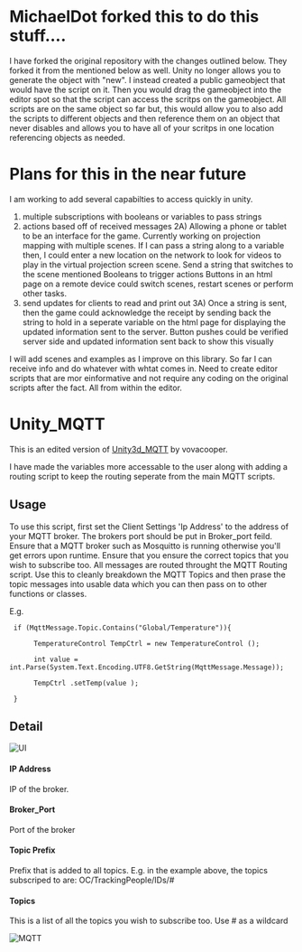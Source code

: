 # MichaelDot forked this to do this stuff....
I have forked the original repository with the changes outlined below. They forked it from the mentioned below as well.
Unity no longer allows you to generate the object with "new". I instead created a public gameobject that would have the script on it. Then you would drag the gameobject into the editor spot so that the script can access the scritps on the gameobject. All scripts are on the same object so far but, this would allow you to also add the scripts to different objects and then reference them on an object that never disables and allows you to have all of your scritps in one location referencing objects as needed.

# Plans for this in the near future
I am working to add several capabilties to access quickly in unity.
1) multiple subscriptions with booleans or variables to pass strings
2) actions based off of received messages 
  2A) Allowing a phone or tablet to be an interface for the game. Currently working on projection mapping with multiple scenes.
    If I can pass a string along to a variable then, I could enter a new location on the network to look for videos to play in the virtual projection screen scene. 
    Send a string that switches to the scene mentioned
    Booleans to trigger actions
    Buttons in an html page on a remote device could switch scenes, restart scenes or perform other tasks.
 3) send updates for clients to read and print out
    3A) Once a string is sent, then the game could acknowledge the receipt by sending back the string to hold in a seperate variable on the html page for displaying the updated         information sent to the server.
        Button pushes could be verified server side and updated information sent back to show this visually
        
I will add scenes and examples as I improve on this library. So far I can receive info and do whatever with whtat comes in. Need to create editor scripts that are mor einformative and not require any coding on the original scripts after the fact. All from within the editor.
      

# Unity_MQTT
This is an edited version of [Unity3d_MQTT](https://github.com/vovacooper/Unity3d_MQTT) by vovacooper.  
  
I have made the variables more accessable to the user along with adding a routing script to keep the routing seperate from the main MQTT scripts.

## Usage

To use this script, first set the Client Settings 'Ip Address' to the address of your MQTT broker. The brokers port should be put in Broker_port feild. Ensure that a MQTT broker such as Mosquitto is running otherwise you'll get errors upon runtime. Ensure that you ensure the correct topics that you wish to subscribe too. 
All messages are routed throught the MQTT Routing script. Use this to cleanly breakdown the MQTT Topics and then prase the topic messages into usable data which you can then pass on to other functions or classes.

E.g.   

     if (MqttMessage.Topic.Contains("Global/Temperature")){     
     
          TemperatureControl TempCtrl = new TemperatureControl ();     
     
          int value = int.Parse(System.Text.Encoding.UTF8.GetString(MqttMessage.Message));   
     
          TempCtrl .setTemp(value );    
     
     }     

## Detail
  
![UI](ReadMe_Assets/MQTT_Image1.PNG "User Interface")

#### IP Address
IP of the broker.

#### Broker_Port
Port of the broker

#### Topic Prefix
Prefix that is added to all topics. E.g. in the example above, the topics subscriped to are: OC/TrackingPeople/IDs/#

#### Topics
This is a list of all the topics you wish to subscribe too. Use # as a wildcard

![MQTT](ReadMe_Assets/Capture7.PNG "MQTT Levels")
